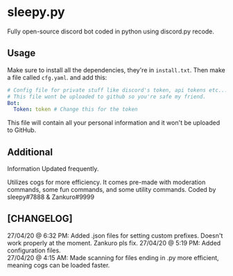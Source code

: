 # sleepy.py

Fully open-source discord bot coded in python using discord.py recode.

## Usage

Make sure to install all the dependencies, they're in `install.txt`. Then make a file called `cfg.yaml`. and add this:

```yaml
# Config file for private stuff like discord's token, api tokens etc...
# This file wont be uploaded to github so you're safe my friend.
Bot:
  Token: token # Change this for the token
```

This file will contain all your personal information and it won't be uploaded to GitHub.

## Additional

Information Updated frequently.

Utilizes cogs for more efficiency.
It comes pre-made with moderation commands, some fun commands, and some utility commands.
Coded by sleepy#7888 & Zankuro#9999

## [CHANGELOG]

27/04/20 @ 6:32 PM: Added .json files for setting custom prefixes. Doesn't work properly at the moment. Zankuro pls fix.
27/04/20 @ 5:19 PM: Added configuration files.  
27/04/20 @ 4:15 AM: Made scanning for files ending in .py more efficient, meaning cogs can be loaded faster.
